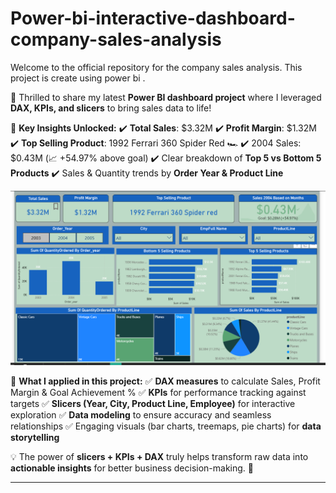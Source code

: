 # Power-bi-interactive-dashboard-company-sales-analysis
Welcome to the official repository for the company sales analysis. This project is create using power bi .

🚀 Thrilled to share my latest **Power BI dashboard project** where I leveraged **DAX, KPIs, and slicers** to bring sales data to life!

🔹 **Key Insights Unlocked:**
✔️ **Total Sales**: \$3.32M
✔️ **Profit Margin**: \$1.32M
✔️ **Top Selling Product**: 1992 Ferrari 360 Spider Red 🏎️
✔️ 2004 Sales: \$0.43M (📈 +54.97% above goal)
✔️ Clear breakdown of **Top 5 vs Bottom 5 Products**
✔️ Sales & Quantity trends by **Order Year & Product Line**

![image alt](https://github.com/abhidubey05/Power-bi-interactive-dashboard-company-sales-analysis/blob/ef3e4b950c96cd9a8014b7c9d57a335c342b69cc/final%20dashboard%20using%20power%20bi.png)

🔹 **What I applied in this project:**
✅ **DAX measures** to calculate Sales, Profit Margin & Goal Achievement %
✅ **KPIs** for performance tracking against targets
✅ **Slicers (Year, City, Product Line, Employee)** for interactive exploration
✅ **Data modeling** to ensure accuracy and seamless relationships
✅ Engaging visuals (bar charts, treemaps, pie charts) for **data storytelling**

💡 The power of **slicers + KPIs + DAX** truly helps transform raw data into **actionable insights** for better business decision-making. 🚀





---

